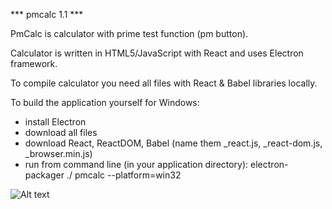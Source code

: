 *** pmcalc 1.1 ***

PmCalc is calculator with prime test function (pm button). 

Calculator is written in HTML5/JavaScript with React and uses Electron framework. 

To compile calculator you need all files with React & Babel libraries locally. 

To build the application yourself for Windows:
- install Electron
- download all files
- download React, ReactDOM, Babel (name them _react.js, _react-dom.js, _browser.min.js)
- run from command line (in your application directory): electron-packager ./ pmcalc --platform=win32



![Alt text](https://github.com/jakubwosko/pmCalc/blob/master/Untitled1.1.png "pmcalc")


